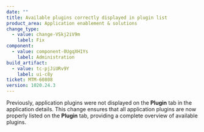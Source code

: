```yaml
---
date: ""
title: Available plugins correctly displayed in plugin list
product_area: Application enablement & solutions
change_type:
  - value: change-VSkj2iV9m
    label: Fix
component:
  - value: component-0UgqXH1Ys
    label: Administration
build_artifact:
  - value: tc-pjJiURv9Y
    label: ui-c8y
ticket: MTM-60808
version: 1020.24.3
---
```

Previously, application plugins were not displayed on the **Plugin** tab in the application details. This change ensures that all application plugins are now properly listed on the **Plugin** tab, providing a complete overview of available plugins.